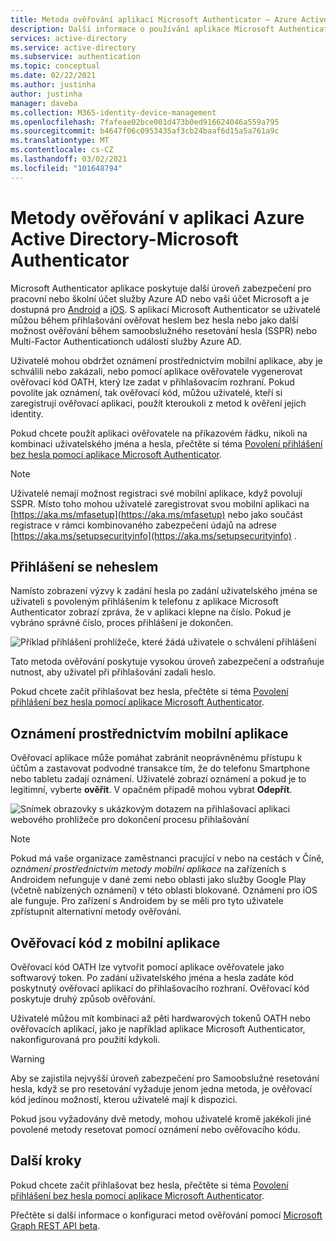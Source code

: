 ```yaml
---
title: Metoda ověřování aplikací Microsoft Authenticator – Azure Active Directory
description: Další informace o používání aplikace Microsoft Authenticator v Azure Active Directory k vylepšení a zabezpečení událostí přihlašování
services: active-directory
ms.service: active-directory
ms.subservice: authentication
ms.topic: conceptual
ms.date: 02/22/2021
ms.author: justinha
author: justinha
manager: daveba
ms.collection: M365-identity-device-management
ms.openlocfilehash: 7fafeae02bce001d473b0ed916624046a559a795
ms.sourcegitcommit: b4647f06c0953435af3cb24baaf6d15a5a761a9c
ms.translationtype: MT
ms.contentlocale: cs-CZ
ms.lasthandoff: 03/02/2021
ms.locfileid: "101648794"
---
```

# <a name="authentication-methods-in-azure-active-directory---microsoft-authenticator-app"></a>Metody ověřování v aplikaci Azure Active Directory-Microsoft Authenticator

Microsoft Authenticator aplikace poskytuje další úroveň zabezpečení pro pracovní nebo školní účet služby Azure AD nebo vaši účet Microsoft a je dostupná pro [Android](https://go.microsoft.com/fwlink/?linkid=866594) a [iOS](https://go.microsoft.com/fwlink/?linkid=866594). S aplikací Microsoft Authenticator se uživatelé můžou během přihlašování ověřovat heslem bez hesla nebo jako další možnost ověřování během samoobslužného resetování hesla (SSPR) nebo Multi-Factor Authenticationch událostí služby Azure AD.

Uživatelé mohou obdržet oznámení prostřednictvím mobilní aplikace, aby je schválili nebo zakázali, nebo pomocí aplikace ověřovatele vygenerovat ověřovací kód OATH, který lze zadat v přihlašovacím rozhraní. Pokud povolíte jak oznámení, tak ověřovací kód, můžou uživatelé, kteří si zaregistrují ověřovací aplikaci, použít kteroukoli z metod k ověření jejich identity.

Pokud chcete použít aplikaci ověřovatele na příkazovém řádku, nikoli na kombinaci uživatelského jména a hesla, přečtěte si téma [Povolení přihlášení bez hesla pomocí aplikace Microsoft Authenticator](howto-authentication-passwordless-phone.md).

> [!NOTE]
> Uživatelé nemají možnost registraci své mobilní aplikace, když povolují SSPR. Místo toho mohou uživatelé zaregistrovat svou mobilní aplikaci na [https://aka.ms/mfasetup](https://aka.ms/mfasetup) nebo jako součást registrace v rámci kombinovaného zabezpečení údajů na adrese [https://aka.ms/setupsecurityinfo](https://aka.ms/setupsecurityinfo) .

## <a name="passwordless-sign-in"></a>Přihlášení se neheslem

Namísto zobrazení výzvy k zadání hesla po zadání uživatelského jména se uživateli s povoleným přihlášením k telefonu z aplikace Microsoft Authenticator zobrazí zpráva, že v aplikaci klepne na číslo. Pokud je vybráno správné číslo, proces přihlášení je dokončen.

![Příklad přihlášení prohlížeče, které žádá uživatele o schválení přihlášení](./media/howto-authentication-passwordless-phone/phone-sign-in-microsoft-authenticator-app.png)

Tato metoda ověřování poskytuje vysokou úroveň zabezpečení a odstraňuje nutnost, aby uživatel při přihlašování zadali heslo. 

Pokud chcete začít přihlašovat bez hesla, přečtěte si téma [Povolení přihlášení bez hesla pomocí aplikace Microsoft Authenticator](howto-authentication-passwordless-phone.md).

## <a name="notification-through-mobile-app"></a>Oznámení prostřednictvím mobilní aplikace

Ověřovací aplikace může pomáhat zabránit neoprávněnému přístupu k účtům a zastavovat podvodné transakce tím, že do telefonu Smartphone nebo tabletu zadají oznámení. Uživatelé zobrazí oznámení a pokud je to legitimní, vyberte **ověřit**. V opačném případě mohou vybrat **Odepřít**.

![Snímek obrazovky s ukázkovým dotazem na přihlašovací aplikaci webového prohlížeče pro dokončení procesu přihlašování](media/tutorial-enable-azure-mfa/azure-multi-factor-authentication-browser-prompt.png)

> [!NOTE]
> Pokud má vaše organizace zaměstnanci pracující v nebo na cestách v Číně, *oznámení prostřednictvím metody mobilní aplikace* na zařízeních s Androidem nefunguje v dané zemi nebo oblasti jako služby Google Play (včetně nabízených oznámení) v této oblasti blokované. Oznámení pro iOS ale funguje. Pro zařízení s Androidem by se měli pro tyto uživatele zpřístupnit alternativní metody ověřování.

## <a name="verification-code-from-mobile-app"></a>Ověřovací kód z mobilní aplikace

Ověřovací kód OATH lze vytvořit pomocí aplikace ověřovatele jako softwarový token. Po zadání uživatelského jména a hesla zadáte kód poskytnutý ověřovací aplikací do přihlašovacího rozhraní. Ověřovací kód poskytuje druhý způsob ověřování.

Uživatelé můžou mít kombinaci až pěti hardwarových tokenů OATH nebo ověřovacích aplikací, jako je například aplikace Microsoft Authenticator, nakonfigurovaná pro použití kdykoli.

> [!WARNING]
> Aby se zajistila nejvyšší úroveň zabezpečení pro Samoobslužné resetování hesla, když se pro resetování vyžaduje jenom jedna metoda, je ověřovací kód jedinou možností, kterou uživatelé mají k dispozici.
>
> Pokud jsou vyžadovány dvě metody, mohou uživatelé kromě jakékoli jiné povolené metody resetovat pomocí oznámení nebo ověřovacího kódu.

## <a name="next-steps"></a>Další kroky

Pokud chcete začít přihlašovat bez hesla, přečtěte si téma [Povolení přihlášení bez hesla pomocí aplikace Microsoft Authenticator](howto-authentication-passwordless-phone.md).

Přečtěte si další informace o konfiguraci metod ověřování pomocí [Microsoft Graph REST API beta](/graph/api/resources/authenticationmethods-overview?view=graph-rest-beta).
